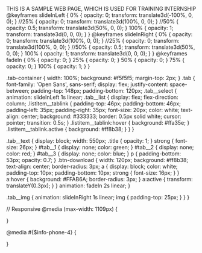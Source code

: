 THIS IS A SAMPLE WEB PAGE, WHICH IS USED FOR TRAINING INTERNSHIP
@keyframes slideInLeft {
  0% { opacity: 0; transform: translate3d(-100%, 0, 0); }
  //25% { opacity: 0; transform: translate3d(100%, 0, 0); }
  //50% { opacity: 0.5; transform: translate3d(50%, 0, 0); }
  100% { opacity: 1; transform: translate3d(0, 0, 0); }
}
@keyframes slideInRight {
  0% { opacity: 0; transform: translate3d(100%, 0, 0); }
  //25% { opacity: 0; transform: translate3d(100%, 0, 0); }
  //50% { opacity: 0.5; transform: translate3d(50%, 0, 0); }
  100% { opacity: 1; transform: translate3d(0, 0, 0); }
}
@keyframes fadeIn {
  0% { opacity: 0; }
  25% { opacity: 0; }
  50% { opacity: 0; }
  75% { opacity: 0; }
  100% { opacity: 1; }
}

.tab-container {
  width: 100%;
  background: #f5f5f5;
  margin-top: 2px;
}
.tab {
  font-family: 'Open Sans', sans-serif;
  display: flex;
  justify-content: space-between;
  padding-top: 148px;
  padding-bottom: 120px;
  .tab__select {
    animation: slideInLeft 1s linear;
    .tab__list {
      display: flex;
      flex-direction: column;
      .listitem__tablink {
        padding-top: 46px;
        padding-bottom: 46px;
        padding-left: 35px;
        padding-right: 35px;
        font-size: 20px;
        color: white;
        text-align: center;
        background: #333333;
        border: 0.5px solid white;
        cursor: pointer;
        transition: 0.5s;
      }
      .listitem__tablink:hover {
        background: #ffa35e;
      }
      .listitem__tablink.active {
        background: #ff8b38;
      }
    }
  }

  .tab__text {
    display: block;
    width: 550px;
    .title {
      opacity: 1;
    }
    strong {
      font-size: 26px;
    }
    #tab__1 {
      display: none;
      color: green;
    }
    #tab__2 {
      display: none;
      color: red;
    }
    #tab__3 {
      display: none;
      color: blue;
    }
    p {
      padding-bottom: 53px;
      opacity: 0.7;
    }
    .btn-download {
      width: 120px;
      background: #ff8b38;
      text-align: center;
      border-radius: 3px;
      a {
        display: block;
        color: white;
        padding-top: 10px;
        padding-bottom: 10px;
        strong {
          font-size: 16px;
        }
      }
      a:hover {
        background: #FFAB6A;
        border-radius: 3px;
      }
      a:active {
        transform: translateY(0.3px);
      }
    }
    animation: fadeIn 2s linear;
  }

  .tab__img {
    animation: slideInRight 1s linear;
    img {
      padding-top: 25px;
    }
  }
}

// Responsive
@media (max-width: 1109px) {

}

@media #{$info-phone-4} {

}
